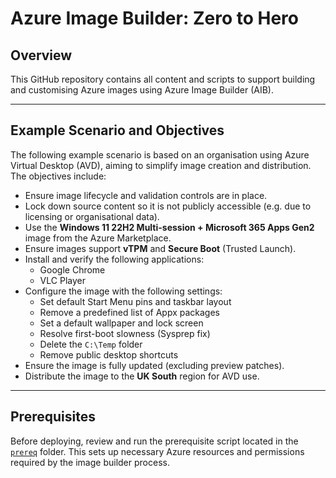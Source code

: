 # Azure Image Builder: Zero to Hero

## Overview

This GitHub repository contains all content and scripts to support building and customising Azure images using Azure Image Builder (AIB).

---

## Example Scenario and Objectives

The following example scenario is based on an organisation using Azure Virtual Desktop (AVD), aiming to simplify image creation and distribution. The objectives include:

- Ensure image lifecycle and validation controls are in place.
- Lock down source content so it is not publicly accessible (e.g. due to licensing or organisational data).
- Use the **Windows 11 22H2 Multi-session + Microsoft 365 Apps Gen2** image from the Azure Marketplace.
- Ensure images support **vTPM** and **Secure Boot** (Trusted Launch).
- Install and verify the following applications:
  - Google Chrome
  - VLC Player
- Configure the image with the following settings:
  - Set default Start Menu pins and taskbar layout
  - Remove a predefined list of Appx packages
  - Set a default wallpaper and lock screen
  - Resolve first-boot slowness (Sysprep fix)
  - Delete the `C:\Temp` folder
  - Remove public desktop shortcuts
- Ensure the image is fully updated (excluding preview patches).
- Distribute the image to the **UK South** region for AVD use.

---

## Prerequisites

Before deploying, review and run the prerequisite script located in the [`prereq`](./prereq) folder. This sets up necessary Azure resources and permissions required by the image builder process.
